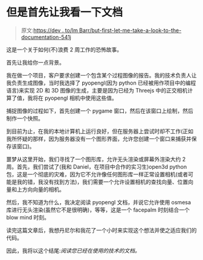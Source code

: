 # 但是首先让我看一下文档

> 原文:[https://dev . to/lm Barr/but-first-let-me-take-a-look-to-the-documentation-541j](https://dev.to/lmbarr/but-first-let-me-take-a-look-to-the-documentation-541j)

这是一个关于如何(不)浪费 2 周工作的恐怖故事。

首先让我给你一点背景。

我在做一个项目，客户要求创建一个包含某个过程图像的报告。我的技术负责人让我负责生成图像，当时我选择了 pyopengl(因为 python 已经被用作项目中的编程语言)来实现 2D 和 3D 图像的生成，主要是因为已经为 Threejs 中的正交相机计算了值，我将在 pyopengl 相机中使用这些值。

捕捉图像的过程如下，首先创建一个 pygame 窗口，然后在该窗口上绘制，然后制作一个快照。

到目前为止，在我的本地计算机上运行良好，但在服务器上尝试时却不工作(正如我所怀疑的那样，因为服务器没有一个图形界面，允许您创建一个窗口来捕获并保存该窗口)。

噩梦从这里开始，我们寻找了一个图形库，允许无头渲染或屏幕外渲染大约 2 周。首先，我们尝试了(我和 Daniel，在项目中合作的实习生)open3d python 包，这是一个彻底的灾难，因为它不允许像任何图形库一样正常设置相机(或者可能是我的错，我没有找到方法)，我们需要一个允许设置相机的查找向量、位置向量和上方向向量的相机。

然后，我不知道为什么，我决定阅读 pyopengl 文档，并说它允许使用 osmesa 库进行无头渲染(虽然它不是很明确)，等等，这是一个 facepalm 时刻结合一个 blow mind 时刻。

读完这篇文章后，我想丹尼尔和我花了一个小时来实现这个想法并使之适应我们的代码。

因此，我将以这个结尾:*阅读您已经在使用的技术的文档。*